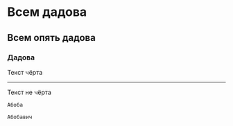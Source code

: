 # Всем дадова
## Всем опять дадова
### Дадова

Текст чёрта

---

Текст не чёрта

`Абоба`

```
Абобавич
```